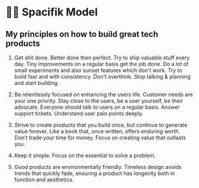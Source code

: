 # 👨‍🚀 Spacifik Model

## My principles on how to build great tech products

1. Get shit done. Better done then perfect. Try to ship valuable stuff every day. Tiny improvements on a regular basis get the job done. Do a lot of small experiments and also sunset features which don't work. Try to build fast and with consistency. Don't overthink. Stop talking & planning and start building.

2. Be relentlessly focused on enhancing the users life. Customer needs are your one priority. Stay close to the users, be a user yourself, be their advocate. Everyone should talk to users on a regular basis. Answer support tickets. Understand user pain points deeply.

3. Strive to create products that you build once, but continue to generate value forever. Like a book that, once written, offers enduring worth. Don’t trade your time for money. Focus on creating value that outlasts you.

4. Keep it simple. Focus on the essential to solve a problem.

5. Good products are environmentally friendly. Timeless design avoids trends that quickly fade, ensuring a product has longevity both in function and aesthetics.
